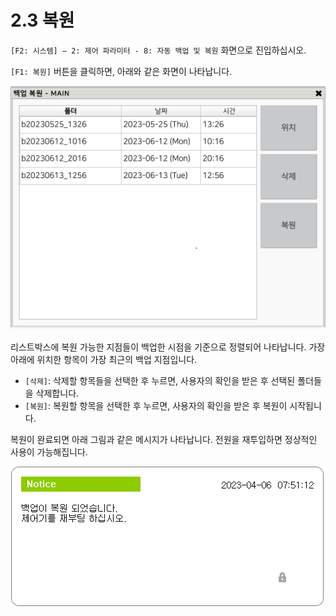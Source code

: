 ﻿# 2.3 복원

`[F2: 시스템] – 2: 제어 파라미터 - 8: 자동 백업 및 복원` 화면으로 진입하십시오.

`[F1: 복원]` 버튼을 클릭하면, 아래와 같은 화면이 나타납니다.

![그림. 복원 대화상자](../_assets/restore.png)

리스트박스에 복원 가능한 지점들이 백업한 시점을 기준으로 정렬되어 나타납니다. 가장 아래에 위치한 항목이 가장 최근의 백업 지점입니다.

* `[삭제]`: 삭제할 항목들을 선택한 후 누르면, 사용자의 확인을 받은 후 선택된 폴더들을 삭제합니다.
* `[복원]`: 복원할 항목을 선택한 후 누르면, 사용자의 확인을 받은 후 복원이 시작됩니다.

복원이 완료되면 아래 그림과 같은 메시지가 나타납니다. 전원을 재투입하면 정상적인 사용이 가능해집니다.

![그림. 복원 완료](<../_assets/restored_reboot.png>)

